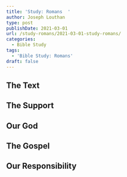 ```yaml
---
title: 'Study: Romans  '
author: Joseph Louthan
type: post
publishDate: 2021-03-01
url: /study-romans/2021-03-01-study-romans/
categories:
  - Bible Study
tags:
  - 'Bible Study: Romans'
draft: false
---
```

## The Text

## The Support

## Our God

## The Gospel

## Our Responsibility

